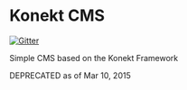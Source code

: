 # Konekt CMS

[![Gitter](https://badges.gitter.im/Join%20Chat.svg)](https://gitter.im/fulopattila122/konekt-cms?utm_source=badge&utm_medium=badge&utm_campaign=pr-badge&utm_content=body_badge)

Simple CMS based on the Konekt Framework

DEPRECATED as of Mar 10, 2015
